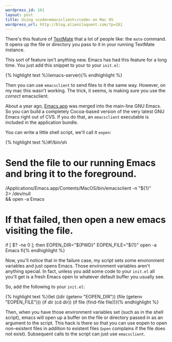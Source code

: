 ```yaml
--- 
wordpress_id: 161
layout: post
title: Using <code>emacsclient</code> on Mac OS
wordpress_url: http://blog.alieniloquent.com/?p=161
---
```

There's this feature of <a href="http://macromates.com/">TextMate</a> that a lot of people like: the <code>mate</code> command. It opens up the file or directory you pass to it in your running TextMate instance.

This sort of feature isn't anything new. Emacs has had this feature for a long time. You just add this snippet to your to your <code>init.el</code>: 

{% highlight text %}(emacs-server){% endhighlight %}

Then you can use <code>emacsclient</code> to send files to it the same way. However, on my mac this wasn't working. The trick, it seems, is making sure you use the <em>correct</em> emacsclient.

About a year ago, <a href="http://emacs-app.sourceforge.net/">Emacs.app</a> was merged into the main-line GNU Emacs. So you can build a completely Cocoa-based version of the very latest GNU Emacs right out of CVS. If you do that, an <code>emacsclient</code> executable is included in the application bundle.

You can write a little shell script, we'll call it <code>eopen</code>:

{% highlight text %}#!/bin/sh

# Send the file to our running Emacs and bring it to the foreground.
/Applications/Emacs.app/Contents/MacOS/bin/emacsclient -n "${1}" \
  2> /dev/null \
  &amp;&amp; open -a Emacs

# If that failed, then open a new emacs visiting the file.
if [ $? -ne 0 ]; then
  EOPEN_DIR="${PWD}" EOPEN_FILE="${1}" open -a Emacs
fi{% endhighlight %}

Now, you'll notice that in the failure case, my script sets some environment variables and just opens Emacs. Those environment variables aren't anything special. In fact, unless you add some code to your <code>init.el</code> all you'll get is a fresh Emacs open to whatever default buffer you usually see.

So, add the following to your <code>init.el</code>:

{% highlight text %}(let ((dir (getenv "EOPEN_DIR"))
      (file (getenv "EOPEN_FILE")))
  (if dir
      (cd dir))
  (if file
      (find-file file))){% endhighlight %}

Then, when you have those environment variables set (such as in the shell script), emacs will open up a buffer on the file or directory passed in as an argument to the script. This hack is there so that you can use eopen to open non-existent files in addition to existent files (<code>open</code> complains if the file does not exist). Subsequent calls to the script can just use <code>emacsclient</code>.
